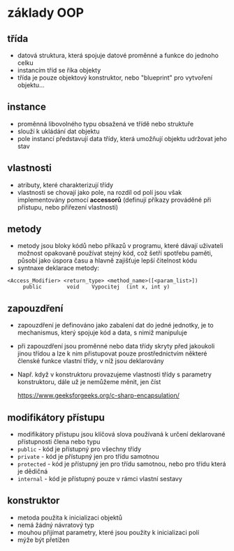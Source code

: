 # základy OOP
## třída
* datová struktura, která spojuje datové proměnné a funkce do jednoho celku
* instancím tříd se říka objekty
* třída je pouze objektový konstruktor, nebo "blueprint" pro vytvoření objektu...
## instance
* proměnná libovolného typu obsažená ve třídě nebo struktuře
* slouží k ukládání dat objektu
* pole instancí představují data třídy, která umožňují objektu udržovat jeho stav
## vlastnosti
* atributy, které charakterizují třídy
* vlastnosti se chovají jako pole, na rozdíl od polí jsou však implementovány pomocí __accessorů__ (definují příkazy prováděné při přístupu, nebo přiřezení vlastnosti)
## metody
* metody jsou bloky kódů nebo příkazů v programu, které dávají uživateli možnost opakovaně používat stejný kód, což šetří spotřebu paměti, působí jako úspora času a hlavně zajišťuje lepší čitelnost kódu
* syntnaxe deklarace metody:
```
<Access_Modifier> <return_type> <method_name>([<param_list>])
     public	       void	   Vypocitej  (int x, int y)
```
## zapouzdření
* zapouzdření je definováno jako zabalení dat do jedné jednotky, je to mechanismus, který spojuje kód a data, s nimiž manipuluje
* při zapouzdření jsou proměnné nebo data třídy skryty před jakoukoli jinou třídou a lze k nim přistupovat pouze prostřednictvím některé členské funkce vlastní třídy, v níž jsou deklarovány
* Např. když v konstruktoru provazujeme vlastnosti třídy s parametry konstruktoru, dále už je nemůžeme měnit, jen číst

	https://www.geeksforgeeks.org/c-sharp-encapsulation/
## modifikátory přístupu
* modifikátory přístupu jsou klíčová slova používaná k určení deklarované přístupnosti člena nebo typu
* `public` - kód je přístupný pro všechny třídy
* `private` - kód je přístupný jen pro třídu samotnou
* `protected` - kód je přístupný jen pro třídu samotnou, nebo pro třídu která je dědičná
* `internal` - kód je přístupný pouze v rámci vlastní sestavy
## konstruktor
* metoda použita k inicializaci objektů
* nemá žádný návratový typ
* mouhou přijímat parametry, které jsou použity k inicializaci polí
* mýže být přetížen
